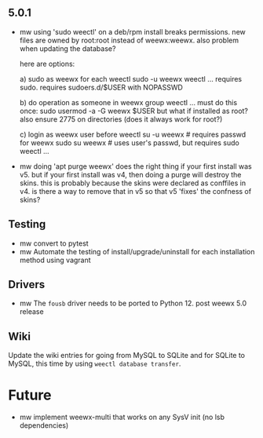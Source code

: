 ## 5.0.1

- mw using 'sudo weectl' on a deb/rpm install breaks permissions.  new files
    are owned by root:root instead of weewx:weewx.  also problem when updating
    the database?

    here are options:

    a) sudo as weewx for each weectl
    sudo -u weewx weectl ...
    requires sudo.  requires sudoers.d/$USER with NOPASSWD

    b) do operation as someone in weewx group
    weectl ...
    must do this once:
    sudo usermod -a -G weewx $USER
    but what if installed as root?
    also ensure 2775 on directories (does it always work for root?)

    c) login as weewx user before weectl
    su -u weewx       # requires passwd for weewx
    sudo su weewx     # uses user's passwd, but requires sudo
    weectl ...

- mw doing 'apt purge weewx' does the right thing if your first install was
    v5.  but if your first install was v4, then doing a purge will destroy
    the skins.  this is probably because the skins were declared as conffiles
    in v4.  is there a way to remove that in v5 so that v5 'fixes' the confness
    of skins?

## Testing

- mw convert to pytest
- mw Automate the testing of install/upgrade/uninstall for each installation
    method using vagrant


## Drivers

- mw The `fousb` driver needs to be ported to Python 12.  post weewx 5.0 release


## Wiki

Update the wiki entries for going from MySQL to SQLite and for SQLite to MySQL,
this time by using `weectl database transfer`.


# Future

- mw implement weewx-multi that works on any SysV init (no lsb dependencies)

